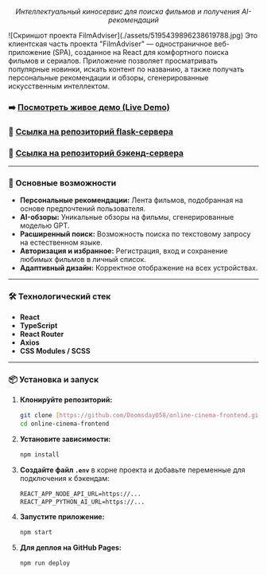 <p align="center">
  <em>Интеллектуальный киносервис для поиска фильмов и получения AI-рекомендаций</em>
</p>
![Скриншот проекта FilmAdviser](./assets/5195439896238619788.jpg) Это клиентская часть проекта "FilmAdviser" — одностраничное веб-приложение (SPA), созданное на React для комфортного поиска фильмов и сериалов. Приложение позволяет просматривать популярные новинки, искать контент по названию, а также получать персональные рекомендации и обзоры, сгенерированные искусственным интеллектом.

### ➡️ **[Посмотреть живое демо (Live Demo)](https://doomsday058.github.io/online-cinema-frontend/)**

### 🧠 **[Ссылка на репозиторий flask-сервера](https://github.com/Doomsday058/online-cinema-flask.git)**
### 🧠 **[Ссылка на репозиторий бэкенд-сервера](https://github.com/Doomsday058/online-cinema-backend)**

---

### 🚀 Основные возможности

* **Персональные рекомендации:** Лента фильмов, подобранная на основе предпочтений пользователя.
* **AI-обзоры:** Уникальные обзоры на фильмы, сгенерированные моделью GPT.
* **Расширенный поиск:** Возможность поиска по текстовому запросу на естественном языке.
* **Авторизация и избранное:** Регистрация, вход и сохранение любимых фильмов в личный список.
* **Адаптивный дизайн:** Корректное отображение на всех устройствах.

---

### 🛠️ Технологический стек

* **React**
* **TypeScript**
* **React Router**
* **Axios**
* **CSS Modules / SCSS**
  
---

### 📦 Установка и запуск

1.  **Клонируйте репозиторий:**
    ```bash
    git clone [https://github.com/Doomsday058/online-cinema-frontend.git](https://github.com/Doomsday058/online-cinema-frontend.git)
    cd online-cinema-frontend
    ```

2.  **Установите зависимости:**
    ```bash
    npm install
    ```

3.  **Создайте файл `.env`** в корне проекта и добавьте переменные для подключения к бэкендам:
    ```
    REACT_APP_NODE_API_URL=https://...
    REACT_APP_PYTHON_AI_URL=https://...
    ```

4.  **Запустите приложение:**
    ```bash
    npm start
    ```

5.  **Для деплоя на GitHub Pages:**
    ```bash
    npm run deploy
    ```
